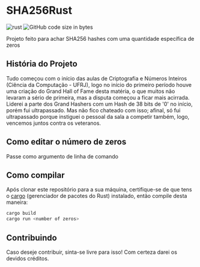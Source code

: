 # SHA256Rust
![rust](https://img.shields.io/badge/Rust-000000?style=for-the-badge&logo=rust&logoColor=white)
![GitHub code size in bytes](https://img.shields.io/github/languages/code-size/sobreira0/SHA256Rust)


Projeto feito para achar SHA256 hashes com uma quantidade específica de zeros 

## História do Projeto
Tudo começou com o início das aulas de Criptografia e Números Inteiros (Ciência da Computação - UFRJ), logo no início do primeiro período houve uma criação do Grand Hall of Fame desta matéria, o que muitos não levaram a sério de primeira, mas a disputa começou a ficar mais acirrada. 
Liderei a parte dos Grand Hashers com um Hash de 38 bits de '0' no início, porém fui ultrapassado. Mas não fico chateado com isso; afinal, só fui ultrapassado porque instiguei o pessoal da sala a competir também, logo, vencemos juntos contra os veteranos.

## Como editar o número de zeros
Passe como argumento de linha de comando

## Como compilar 
Após clonar este repositório para a sua máquina, certifique-se de que tens o [cargo](https://github.com/rust-lang/cargo) (gerenciador de pacotes do Rust) instalado, então compile desta maneira:
```bash
cargo build
cargo run <number of zeros>
```

## Contribuindo
Caso deseje contribuir, sinta-se livre para isso! Com certeza darei os devidos créditos.
